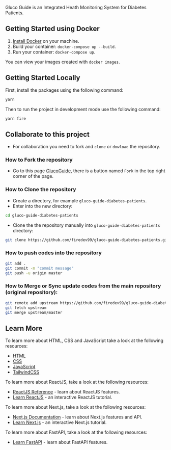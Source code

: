Gluco Guide is an Integrated Heath Monitoring System for Diabetes Patients.

## Getting Started using Docker

1. [Install Docker](https://docs.docker.com/get-docker/) on your machine.
1. Build your container: `docker-compose up --build`.
1. Run your container: `docker-compose up`.

You can view your images created with `docker images`.

## Getting Started Locally

First, install the packages using the following command:

```bash
yarn
```

Then to run the project in development mode use the following command:

```bash
yarn fire
```

## Collaborate to this project

- For collaboration you need to fork and `clone` or `dowload` the repository.

### How to Fork the repository

- Go to this page [GlucoGuide](https://fastapi.tiangolo.com/tutorial), there is a button named `Fork` in the top right corner of the page.

### How to Clone the repository

- Create a directory, for example `gluco-guide-diabetes-patients`.
- Enter into the new directory:

```bash
cd gluco-guide-diabetes-patients
```

- Clone the the repository manually into `gluco-guide-diabetes-patients` directory:

```bash
git clone https://github.com/firedev99/gluco-guide-diabetes-patients.git
```

### How to push codes into the repository

```bash
git add .
git commit -m "commit message"
git push -u origin master
```

### How to Merge or Sync update codes from the main repository (original repository):

```bash
git remote add upstream https://github.com/firedev99/gluco-guide-diabetes-patients.git
git fetch upstream
git merge upstream/master
```

## Learn More

To learn more about HTML, CSS and JavaScript take a look at the following resources:

- [HTML](https://www.w3schools.com/html)
- [CSS](https://www.w3schools.com/css)
- [JavaScript](https://www.w3schools.com/js)
- [TailwindCSS](https://tailwindcss.com/docs)

To learn more about ReactJS, take a look at the following resources:

- [ReactJS Reference](https://react.dev/reference/react) - learn about ReactJS features.
- [Learn ReactJS](https://react.dev/learn) - an interactive ReactJS tutorial.

To learn more about Next.js, take a look at the following resources:

- [Next.js Documentation](https://nextjs.org/docs) - learn about Next.js features and API.
- [Learn Next.js](https://nextjs.org/learn) - an interactive Next.js tutorial.

To learn more about FastAPI, take a look at the following resources:

- [Learn FastAPI](https://fastapi.tiangolo.com/tutorial) - learn about FastAPI features.
